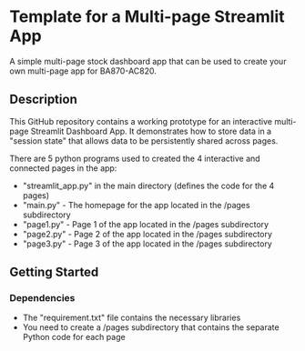 # Template for a Multi-page Streamlit App

A simple multi-page stock dashboard app that can be used to create your own 
multi-page app for BA870-AC820.

## Description

This GitHub repository contains a working prototype for an interactive
multi-page Streamlit Dashboard App. It demonstrates how to store data in a
"session state" that allows data to be persistently shared across pages. 

There are 5 python programs used to created the 4 interactive and
connected pages in the app:
- "streamlit_app.py" in the main directory (defines the code for the 4 pages)
- "main.py" - The homepage for the app located in the /pages subdirectory
- "page1.py" - Page 1 of the app located in the /pages subdirectory
- "page2.py" - Page 2 of the app located in the /pages subdirectory
- "page3.py" - Page 3 of the app located in the /pages subdirectory

## Getting Started

### Dependencies

* The "requirement.txt" file contains the necessary libraries
* You need to create a /pages subdirectory that contains the separate Python code for each page
